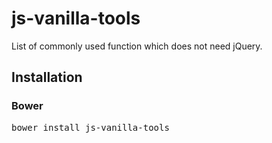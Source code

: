 # js-vanilla-tools

List of commonly used function which does not need jQuery.

## Installation

### Bower

<pre>
bower install js-vanilla-tools
</pre>